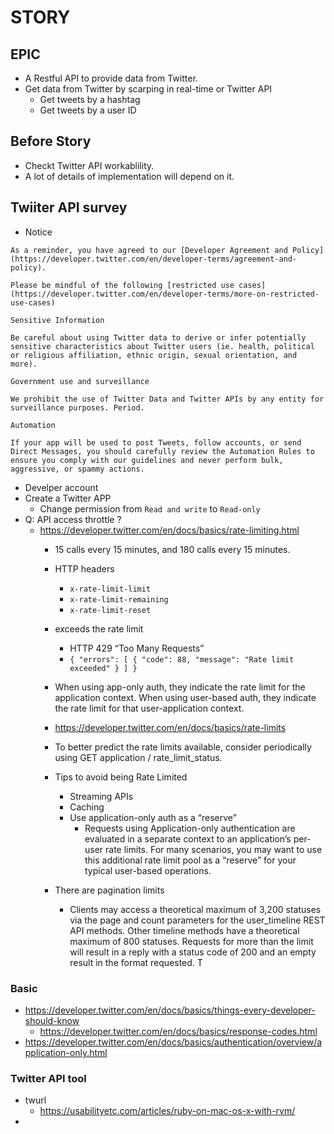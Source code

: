 # STORY


## EPIC
- A Restful API to provide data from Twitter.
- Get data from Twitter by scarping in real-time or Twitter API
    - Get tweets by a hashtag
    - Get tweets by a user ID

## Before Story
- Checkt Twitter API workablility.
- A lot of details of implementation will depend on it.


## Twiiter API survey
- Notice
```
As a reminder, you have agreed to our [Developer Agreement and Policy](https://developer.twitter.com/en/developer-terms/agreement-and-policy).

Please be mindful of the following [restricted use cases](https://developer.twitter.com/en/developer-terms/more-on-restricted-use-cases)

Sensitive Information

Be careful about using Twitter data to derive or infer potentially sensitive characteristics about Twitter users (ie. health, political or religious affiliation, ethnic origin, sexual orientation, and more).

Government use and surveillance

We prohibit the use of Twitter Data and Twitter APIs by any entity for surveillance purposes. Period.

Automation

If your app will be used to post Tweets, follow accounts, or send Direct Messages, you should carefully review the Automation Rules to ensure you comply with our guidelines and never perform bulk, aggressive, or spammy actions.
```
- Develper account
- Create a Twitter APP
    - Change permission from `Read and write` to `Read-only`
- Q: API access throttle ?
    - https://developer.twitter.com/en/docs/basics/rate-limiting.html
        - 15 calls every 15 minutes, and 180 calls every 15 minutes.
        - HTTP headers
            - `x-rate-limit-limit`
            - `x-rate-limit-remaining`
            - `x-rate-limit-reset`
        - exceeds the rate limit
            - HTTP 429 “Too Many Requests” 
            - `{ "errors": [ { "code": 88, "message": "Rate limit exceeded" } ] } `
        
        - When using app-only auth, they indicate the rate limit for the application context. When using user-based auth, they indicate the rate limit for that user-application context.
        - https://developer.twitter.com/en/docs/basics/rate-limits
        - To better predict the rate limits available, consider periodically using GET application / rate_limit_status.
        - Tips to avoid being Rate Limited
            - Streaming APIs
            - Caching
            - Use application-only auth as a “reserve”
                - Requests using Application-only authentication are evaluated in a separate context to an application’s per-user rate limits. For many scenarios, you may want to use this additional rate limit pool as a “reserve” for your typical user-based operations.
        - There are pagination limits
            - Clients may access a theoretical maximum of 3,200 statuses via the page and count parameters for the user_timeline REST API methods. Other timeline methods have a theoretical maximum of 800 statuses. Requests for more than the limit will result in a reply with a status code of 200 and an empty result in the format requested. T


### Basic
- https://developer.twitter.com/en/docs/basics/things-every-developer-should-know
    - https://developer.twitter.com/en/docs/basics/response-codes.html
- https://developer.twitter.com/en/docs/basics/authentication/overview/application-only.html
### Twitter API tool
- twurl
    - https://usabilityetc.com/articles/ruby-on-mac-os-x-with-rvm/
-